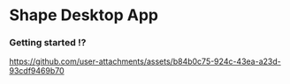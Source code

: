 # Shape Desktop App


### Getting started ⁉️




https://github.com/user-attachments/assets/b84b0c75-924c-43ea-a23d-93cdf9469b70

